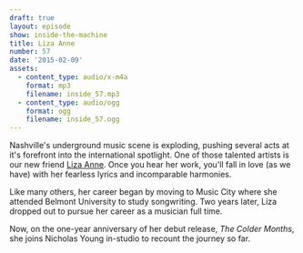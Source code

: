```yaml
---
draft: true
layout: episode
show: inside-the-machine
title: Liza Anne
number: 57
date: '2015-02-09'
assets:
  - content_type: audio/x-m4a
    format: mp3
    filename: inside_57.mp3
  - content_type: audio/ogg
    format: ogg
    filename: inside_57.ogg
---
```

Nashville's underground music scene is exploding, pushing several acts at it's forefront into the international spotlight. One of those talented artists is our new friend [Liza Anne](http://lizaannemusic.com). Once you hear her work, you'll fall in love (as we have) with her fearless lyrics and incomparable harmonies.

Like many others, her career began by moving to Music City where she attended Belmont University to study songwriting. Two years later, Liza dropped out to pursue her career as a musician full time.

Now, on the one-year anniversary of her debut release, *The Colder Months*, she joins Nicholas Young in-studio to recount the journey so far.